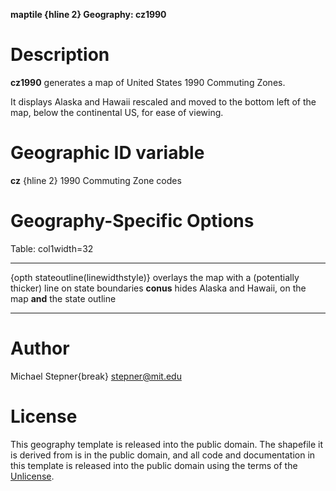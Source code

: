 **maptile {hline 2} Geography: cz1990**

# Description

**cz1990** generates a map of United States 1990 Commuting Zones.

It displays Alaska and Hawaii rescaled and moved to the bottom left of the map, below the continental US, for ease of viewing.

# Geographic ID variable

**cz** {hline 2} 1990 Commuting Zone codes

# Geography-Specific Options

Table: col1width=32

-----------------------------------   -----------------------------
{opth stateoutline(linewidthstyle)}   overlays the map with a (potentially thicker) line on state boundaries
**conus**                             hides Alaska and Hawaii, on the map **and** the state outline
-----------------------------------   -----------------------------


# Author

Michael Stepner{break}
stepner@mit.edu

# License

This geography template is released into the public domain.  The shapefile it is derived from is in the public domain, and all code and documentation in this template is released into the public domain using the terms of the [Unlicense](http://unlicense.org/).